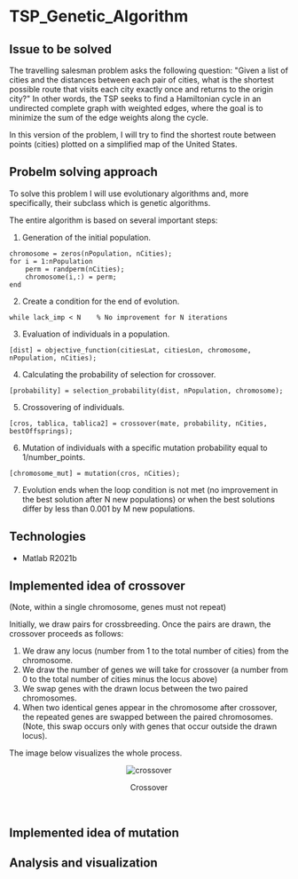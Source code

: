 # TSP_Genetic_Algorithm

## Issue to be solved

The travelling salesman problem asks the following question: "Given a list of cities and the distances between each pair of cities, what is the shortest possible route that visits each city exactly once and returns to the origin city?" In other words, the TSP seeks to find a Hamiltonian cycle in an undirected complete graph with weighted edges, where the goal is to minimize the sum of the edge weights along the cycle.

In this version of the problem, I will try to find the shortest route between points (cities) plotted on a simplified map of the United States.

## Probelm solving approach

To solve this problem I will use evolutionary algorithms and, more specifically, their subclass which is genetic algorithms.

The entire algorithm is based on several important steps:
1) Generation of the initial population.
```
chromosome = zeros(nPopulation, nCities);
for i = 1:nPopulation
    perm = randperm(nCities);
    chromosome(i,:) = perm;  
end
```
2) Create a condition for the end of evolution.
```
while lack_imp < N    % No improvement for N iterations
```
3) Evaluation of individuals in a population.
```
[dist] = objective_function(citiesLat, citiesLon, chromosome, nPopulation, nCities);
```
4) Calculating the probability of selection for crossover.
```
[probability] = selection_probability(dist, nPopulation, chromosome);
```
5) Crossovering of individuals.
```
[cros, tablica, tablica2] = crossover(mate, probability, nCities, bestOffsprings);
```
6) Mutation of individuals with a specific mutation probability equal to 1/number_points.
```
[chromosome_mut] = mutation(cros, nCities);
```
7) Evolution ends when the loop condition is not met (no improvement in the best solution after N new populations) or when the best solutions differ by less than 0.001 by M new populations.

## Technologies
* Matlab R2021b

## Implemented idea of crossover

(Note, within a single chromosome, genes must not repeat)

Initially, we draw pairs for crossbreeding. Once the pairs are drawn, the crossover proceeds as follows:
1) We draw any locus (number from 1 to the total number of cities) from the chromosome.
2) We draw the number of genes we will take for crossover (a number from 0 to the total number of cities minus the locus above)
3) We swap genes with the drawn locus between the two paired chromosomes.
4) When two identical genes appear in the chromosome after crossover, the repeated genes are swapped between the paired chromosomes. (Note, this swap occurs only with genes that occur outside the drawn locus).

The image below visualizes the whole process.

<div align="center">
  <img src="https://user-images.githubusercontent.com/127042515/234414638-519efafb-d36c-46e6-bbde-eae08b153ede.png" alt="crossover">
</div>
<p align="center"> Crossover <p> <br />

## Implemented idea of mutation



## Analysis and visualization



